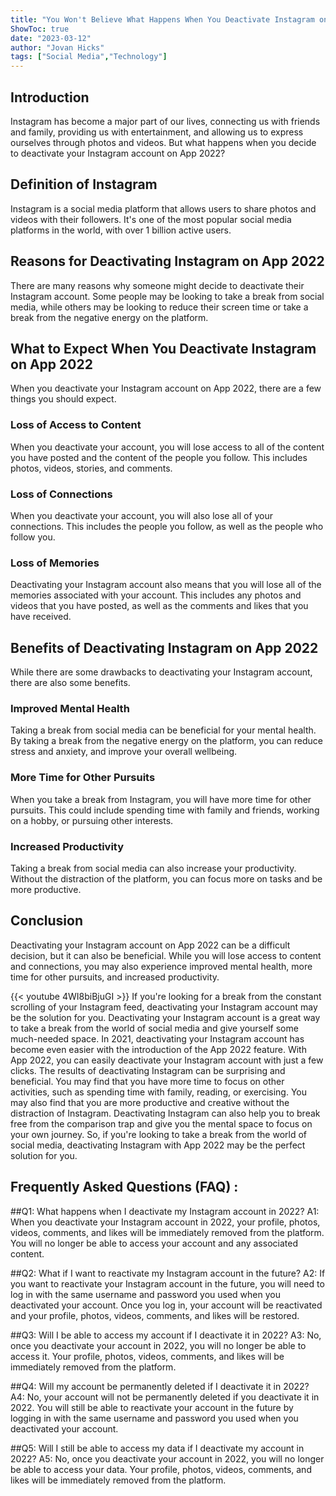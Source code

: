 ```yaml
---
title: "You Won't Believe What Happens When You Deactivate Instagram on App 2022!"
ShowToc: true 
date: "2023-03-12"
author: "Jovan Hicks" 
tags: ["Social Media","Technology"]
---
```

## Introduction

Instagram has become a major part of our lives, connecting us with friends and family, providing us with entertainment, and allowing us to express ourselves through photos and videos. But what happens when you decide to deactivate your Instagram account on App 2022?

## Definition of Instagram

Instagram is a social media platform that allows users to share photos and videos with their followers. It's one of the most popular social media platforms in the world, with over 1 billion active users.

## Reasons for Deactivating Instagram on App 2022

There are many reasons why someone might decide to deactivate their Instagram account. Some people may be looking to take a break from social media, while others may be looking to reduce their screen time or take a break from the negative energy on the platform.

## What to Expect When You Deactivate Instagram on App 2022

When you deactivate your Instagram account on App 2022, there are a few things you should expect.

### Loss of Access to Content

When you deactivate your account, you will lose access to all of the content you have posted and the content of the people you follow. This includes photos, videos, stories, and comments.

### Loss of Connections

When you deactivate your account, you will also lose all of your connections. This includes the people you follow, as well as the people who follow you.

### Loss of Memories

Deactivating your Instagram account also means that you will lose all of the memories associated with your account. This includes any photos and videos that you have posted, as well as the comments and likes that you have received.

## Benefits of Deactivating Instagram on App 2022

While there are some drawbacks to deactivating your Instagram account, there are also some benefits.

### Improved Mental Health

Taking a break from social media can be beneficial for your mental health. By taking a break from the negative energy on the platform, you can reduce stress and anxiety, and improve your overall wellbeing.

### More Time for Other Pursuits

When you take a break from Instagram, you will have more time for other pursuits. This could include spending time with family and friends, working on a hobby, or pursuing other interests.

### Increased Productivity

Taking a break from social media can also increase your productivity. Without the distraction of the platform, you can focus more on tasks and be more productive.

## Conclusion

Deactivating your Instagram account on App 2022 can be a difficult decision, but it can also be beneficial. While you will lose access to content and connections, you may also experience improved mental health, more time for other pursuits, and increased productivity.

{{< youtube 4WI8biBjuGI >}} 
If you're looking for a break from the constant scrolling of your Instagram feed, deactivating your Instagram account may be the solution for you. Deactivating your Instagram account is a great way to take a break from the world of social media and give yourself some much-needed space. In 2021, deactivating your Instagram account has become even easier with the introduction of the App 2022 feature. With App 2022, you can easily deactivate your Instagram account with just a few clicks. The results of deactivating Instagram can be surprising and beneficial. You may find that you have more time to focus on other activities, such as spending time with family, reading, or exercising. You may also find that you are more productive and creative without the distraction of Instagram. Deactivating Instagram can also help you to break free from the comparison trap and give you the mental space to focus on your own journey. So, if you're looking to take a break from the world of social media, deactivating Instagram with App 2022 may be the perfect solution for you.

## Frequently Asked Questions (FAQ) :
##Q1: What happens when I deactivate my Instagram account in 2022?
A1: When you deactivate your Instagram account in 2022, your profile, photos, videos, comments, and likes will be immediately removed from the platform. You will no longer be able to access your account and any associated content. 

##Q2: What if I want to reactivate my Instagram account in the future?
A2: If you want to reactivate your Instagram account in the future, you will need to log in with the same username and password you used when you deactivated your account. Once you log in, your account will be reactivated and your profile, photos, videos, comments, and likes will be restored.

##Q3: Will I be able to access my account if I deactivate it in 2022?
A3: No, once you deactivate your account in 2022, you will no longer be able to access it. Your profile, photos, videos, comments, and likes will be immediately removed from the platform.

##Q4: Will my account be permanently deleted if I deactivate it in 2022?
A4: No, your account will not be permanently deleted if you deactivate it in 2022. You will still be able to reactivate your account in the future by logging in with the same username and password you used when you deactivated your account.

##Q5: Will I still be able to access my data if I deactivate my account in 2022?
A5: No, once you deactivate your account in 2022, you will no longer be able to access your data. Your profile, photos, videos, comments, and likes will be immediately removed from the platform.


